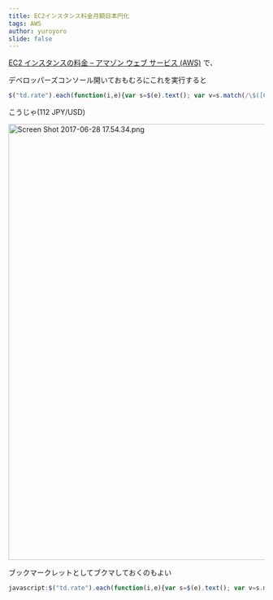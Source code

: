 ```yaml
---
title: EC2インスタンス料金月額日本円化
tags: AWS
author: yuroyoro
slide: false
---
```

[EC2 インスタンスの料金 – アマゾン ウェブ サービス \(AWS\)](https://aws.amazon.com/jp/ec2/pricing/on-demand/) で、


デベロッパーズコンソール開いておもむろにこれを実行すると

```js
$("td.rate").each(function(i,e){var s=$(e).text(); var v=s.match(/\$([0-9\.]+)/)[1]*24*30*112;$(e).text(s+" | 月額 "+v.toFixed(0)+"円");});
```

こうじゃ(112 JPY/USD)

<img width="857" alt="Screen Shot 2017-06-28 17.54.34.png" src="https://qiita-image-store.s3.amazonaws.com/0/64/4b3ca79f-b516-7287-9086-86e0b6dc1731.png">

ブックマークレットとしてブクマしておくのもよい

```js
javascript:$("td.rate").each(function(i,e){var s=$(e).text(); var v=s.match(/\$([0-9\.]+)/)[1]*24*30*112;$(e).text(s+" | 月額 "+v.toFixed(0)+"円");});
```



